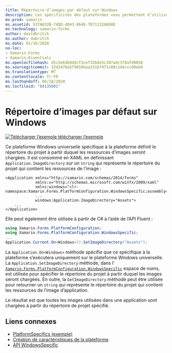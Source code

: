 ```yaml
---
title: Répertoire d’images par défaut sur Windows
description: Les spécificités des plateformes vous permettent d’utiliser des fonctionnalités uniquement disponibles sur une plateforme spécifique, sans implémenter de convertisseurs ou d’effets personnalisés. Cet article explique comment utiliser le propre à la plateforme Windows qui définit le répertoire du projet à partir duquel les ressources d’images seront chargées.
ms.prod: xamarin
ms.assetid: 537A032B-74DD-4D43-864E-7D7113286D0D
ms.technology: xamarin-forms
author: davidbritch
ms.author: dabritch
ms.date: 01/16/2020
no-loc:
- Xamarin.Forms
- Xamarin.Essentials
ms.openlocfilehash: d5c5e6db8ddcf3cef32bde5c387adc378afd0058
ms.sourcegitcommit: 32d2476a5f9016baa231b7471c88c1d4ccc08eb8
ms.translationtype: MT
ms.contentlocale: fr-FR
ms.lasthandoff: 06/18/2020
ms.locfileid: "84135601"
---
```

# <a name="default-image-directory-on-windows"></a>Répertoire d’images par défaut sur Windows

[![Télécharger ](~/media/shared/download.png) l’exemple télécharger l’exemple](https://docs.microsoft.com/samples/xamarin/xamarin-forms-samples/userinterface-platformspecifics)

Ce plateforme Windows universelle spécifique à la plateforme définit le répertoire du projet à partir duquel les ressources d’images seront chargées. Il est consommé en XAML en définissant `Application.ImageDirectory` sur un `string` qui représente le répertoire du projet qui contient les ressources de l’image :

```xaml
<Application xmlns="http://xamarin.com/schemas/2014/forms"
             xmlns:x="http://schemas.microsoft.com/winfx/2009/xaml"
             xmlns:windows="clr-namespace:Xamarin.Forms.PlatformConfiguration.WindowsSpecific;assembly=Xamarin.Forms.Core"
             ...
             windows:Application.ImageDirectory="Assets">
    ...
</Application>
```

Elle peut également être utilisée à partir de C# à l’aide de l’API Fluent :

```csharp
using Xamarin.Forms.PlatformConfiguration;
using Xamarin.Forms.PlatformConfiguration.WindowsSpecific;
...
Application.Current.On<Windows>().SetImageDirectory("Assets");
```

La `Application.On<Windows>` méthode spécifie que ce spécifique à la plateforme s’exécutera uniquement sur le plateforme Windows universelle. La `Application.SetImageDirectory` méthode, dans l' [`Xamarin.Forms.PlatformConfiguration.WindowsSpecific`](xref:Xamarin.Forms.PlatformConfiguration.WindowsSpecific) espace de noms, est utilisée pour spécifier le répertoire du projet à partir duquel les images seront chargées. En outre, la `GetImageDirectory` méthode peut être utilisée pour retourner un `string` qui représente le répertoire du projet qui contient les ressources de l’image d’application.

Le résultat est que toutes les images utilisées dans une application sont chargées à partir du répertoire de projet spécifié.

## <a name="related-links"></a>Liens connexes

- [PlatformSpecifics (exemple)](https://docs.microsoft.com/samples/xamarin/xamarin-forms-samples/userinterface-platformspecifics)
- [Création de caractéristiques de la plateforme](~/xamarin-forms/platform/platform-specifics/index.md#creating-platform-specifics)
- [API WindowsSpecific](xref:Xamarin.Forms.PlatformConfiguration.WindowsSpecific)
